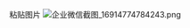 
粘贴图片
![企业微信截图_16914774784243.png](https://gitee.com/BIGDragon962464/my-picture/raw/master/202308081533505.png)


